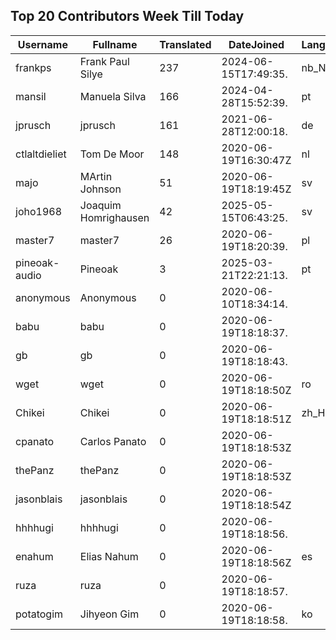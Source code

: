 ## Top 20 Contributors Week Till Today ##
|Username|Fullname|Translated|DateJoined|Language|
|--------|--------|----------|----------|-------|
|frankps|Frank Paul Silye|237|2024-06-15T17:49:35.|nb_NO|
|mansil|Manuela Silva|166|2024-04-28T15:52:39.|pt|
|jprusch|jprusch|161|2021-06-28T12:00:18.|de|
|ctlaltdieliet|Tom De Moor|148|2020-06-19T16:30:47Z|nl|
|majo|MArtin Johnson|51|2020-06-19T18:19:45Z|sv|
|joho1968|Joaquim Homrighausen|42|2025-05-15T06:43:25.|sv|
|master7|master7|26|2020-06-19T18:20:39.|pl|
|pineoak-audio|Pineoak|3|2025-03-21T22:21:13.|pt|
|anonymous|Anonymous|0|2020-06-10T18:34:14.||
|babu|babu|0|2020-06-19T18:18:37.||
|gb|gb|0|2020-06-19T18:18:43.||
|wget|wget|0|2020-06-19T18:18:50Z|ro|
|Chikei|Chikei|0|2020-06-19T18:18:51Z|zh_Hant|
|cpanato|Carlos Panato|0|2020-06-19T18:18:53Z||
|thePanz|thePanz|0|2020-06-19T18:18:53Z||
|jasonblais|jasonblais|0|2020-06-19T18:18:54Z||
|hhhhugi|hhhhugi|0|2020-06-19T18:18:56.||
|enahum|Elias  Nahum|0|2020-06-19T18:18:56Z|es|
|ruza|ruza|0|2020-06-19T18:18:57.||
|potatogim|Jihyeon Gim|0|2020-06-19T18:18:58.|ko|
